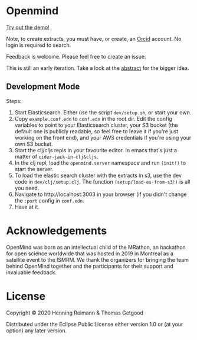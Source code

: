 # Openmind

[Try out the demo!](https://openmind.macroexpanse.com)

Note, to create extracts, you must have, or create, an
[Orcid](https://orcid.org) account. No login is required to search.

Feedback is welcome. Please feel free to create an issue.

This is still an early iteration. Take a look at the [abstract](OpenMindIntro.pdf) for the
bigger idea.

## Development Mode

Steps:

1. Start Elasticsearch. Either use the script `dev/setup.sh`, or start your own.
2. Copy `example.conf.edn` to `conf.edn` in the root dir. Edit the config
   variables to point to your Elasticsearch cluster, your S3 bucket (the default
   one is publicly readable, so feel free to leave it if you're just working on
   the front end), and your AWS credentials if you're using your own S3 bucket.
3. Start the clj/cljs repls in your favourite editor. In emacs that's just a
   matter of `cider-jack-in-clj&cljs`.
4. In the clj repl, load the `openmind.server` namespace and run `(init!)` to
   start the server.
5. To load the elastic search cluster with the extracts in s3, use the dev code
   in `dev/clj/setup.clj`. The function `(setup/load-es-from-s3!)` is all you
   need.
6. Navigate to http://localhost:3003 in your browser (if you didn't change the
   `:port` config in `conf.edn`.
7. Have at it.

# Acknowledgements

OpenMind was born as an intellectual child of the MRathon, an hackathon for open
science worldwide that was hosted in 2019 in Montreal as a satellite event to
the ISMRM. We thank the organizers for bringing the team behind OpenMind
together and the participants for their support and invaluable feedback.

# License

Copyright © 2020 Henning Reimann & Thomas Getgood

Distributed under the Eclipse Public License either version 1.0 or (at your
option) any later version.
